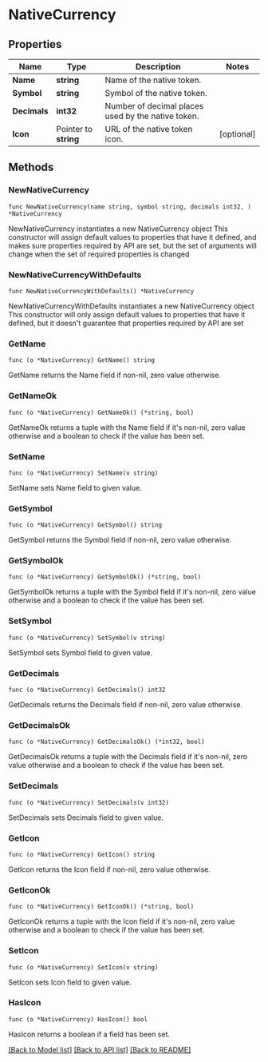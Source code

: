 # NativeCurrency

## Properties

Name | Type | Description | Notes
------------ | ------------- | ------------- | -------------
**Name** | **string** | Name of the native token. | 
**Symbol** | **string** | Symbol of the native token. | 
**Decimals** | **int32** | Number of decimal places used by the native token. | 
**Icon** | Pointer to **string** | URL of the native token icon. | [optional] 

## Methods

### NewNativeCurrency

`func NewNativeCurrency(name string, symbol string, decimals int32, ) *NativeCurrency`

NewNativeCurrency instantiates a new NativeCurrency object
This constructor will assign default values to properties that have it defined,
and makes sure properties required by API are set, but the set of arguments
will change when the set of required properties is changed

### NewNativeCurrencyWithDefaults

`func NewNativeCurrencyWithDefaults() *NativeCurrency`

NewNativeCurrencyWithDefaults instantiates a new NativeCurrency object
This constructor will only assign default values to properties that have it defined,
but it doesn't guarantee that properties required by API are set

### GetName

`func (o *NativeCurrency) GetName() string`

GetName returns the Name field if non-nil, zero value otherwise.

### GetNameOk

`func (o *NativeCurrency) GetNameOk() (*string, bool)`

GetNameOk returns a tuple with the Name field if it's non-nil, zero value otherwise
and a boolean to check if the value has been set.

### SetName

`func (o *NativeCurrency) SetName(v string)`

SetName sets Name field to given value.


### GetSymbol

`func (o *NativeCurrency) GetSymbol() string`

GetSymbol returns the Symbol field if non-nil, zero value otherwise.

### GetSymbolOk

`func (o *NativeCurrency) GetSymbolOk() (*string, bool)`

GetSymbolOk returns a tuple with the Symbol field if it's non-nil, zero value otherwise
and a boolean to check if the value has been set.

### SetSymbol

`func (o *NativeCurrency) SetSymbol(v string)`

SetSymbol sets Symbol field to given value.


### GetDecimals

`func (o *NativeCurrency) GetDecimals() int32`

GetDecimals returns the Decimals field if non-nil, zero value otherwise.

### GetDecimalsOk

`func (o *NativeCurrency) GetDecimalsOk() (*int32, bool)`

GetDecimalsOk returns a tuple with the Decimals field if it's non-nil, zero value otherwise
and a boolean to check if the value has been set.

### SetDecimals

`func (o *NativeCurrency) SetDecimals(v int32)`

SetDecimals sets Decimals field to given value.


### GetIcon

`func (o *NativeCurrency) GetIcon() string`

GetIcon returns the Icon field if non-nil, zero value otherwise.

### GetIconOk

`func (o *NativeCurrency) GetIconOk() (*string, bool)`

GetIconOk returns a tuple with the Icon field if it's non-nil, zero value otherwise
and a boolean to check if the value has been set.

### SetIcon

`func (o *NativeCurrency) SetIcon(v string)`

SetIcon sets Icon field to given value.

### HasIcon

`func (o *NativeCurrency) HasIcon() bool`

HasIcon returns a boolean if a field has been set.


[[Back to Model list]](../README.md#documentation-for-models) [[Back to API list]](../README.md#documentation-for-api-endpoints) [[Back to README]](../README.md)


